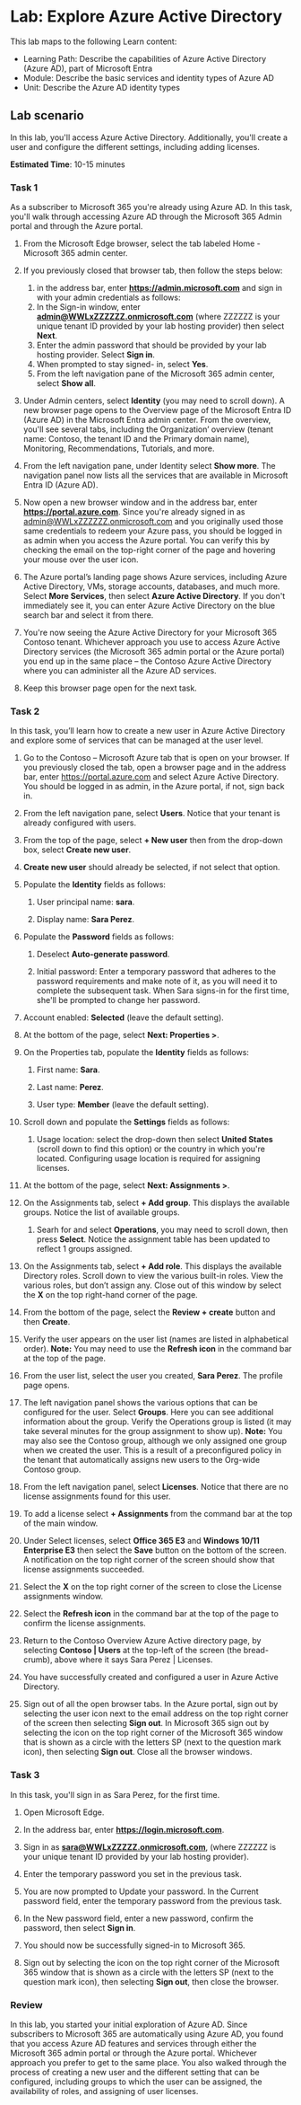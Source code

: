 <!---
---
Lab:
    Title: 'Explore Azure Active Directory'
    Learning Path/Module/Unit: 'Learning Path: Describe the capabilities of Azure Active Directory (Azure AD), part of Microsoft Entra; Module 1: Describe the basic services and identity types of Azure AD; Unit 4: Describe the Azure AD identity types'
---
--->

# Lab: Explore Azure Active Directory

This lab maps to the following Learn content:

- Learning Path: Describe the capabilities of Azure Active Directory (Azure AD), part of Microsoft Entra
- Module: Describe the basic services and identity types of Azure AD
- Unit: Describe the Azure AD identity types

## Lab scenario

In this lab, you'll access Azure Active Directory.  Additionally, you'll create a user and configure the different settings, including adding licenses.  

**Estimated Time**: 10-15 minutes

### Task 1

As a subscriber to Microsoft 365 you're already using Azure AD.  In this task, you'll walk through accessing Azure AD through the Microsoft 365 Admin portal and through the Azure portal.

1. From the Microsoft Edge browser, select the tab labeled Home - Microsoft 365 admin center.

1. If you previously closed that browser tab, then follow the steps below:
    1. in the address bar, enter **https://admin.microsoft.com** and sign in with your admin credentials as follows:
    1. In the Sign-in window, enter **admin@WWLxZZZZZZ.onmicrosoft.com** (where ZZZZZZ is your unique tenant ID provided by your lab hosting provider) then select **Next**.
    1. Enter the admin password that should be provided by your lab hosting provider. Select **Sign in**.
    1. When prompted to stay signed- in, select **Yes**.
    1. From the left navigation pane of the Microsoft 365 admin center, select **Show all**.

1. Under Admin centers, select **Identity** (you may need to scroll down).  A new browser page opens to the Overview page of the Microsoft Entra ID (Azure AD) in the Microsoft Entra admin center. From the overview, you'll see several tabs, including the Organization’ overview (tenant name: Contoso, the tenant ID and the Primary domain name), Monitoring, Recommendations, Tutorials, and more.

1. From the left navigation pane, under Identity select **Show more**.  The navigation panel now lists all the services that are available in Microsoft Entra ID (Azure AD).

1. Now open a new browser window and in the address bar, enter **https://portal.azure.com**.  Since you're already signed in as admin@WWLxZZZZZZ.onmicrosoft.com and you originally used those same credentials to redeem your Azure pass, you should be logged in as admin when you access the Azure portal.  You can verify this by checking the email on the top-right corner of the page and hovering your mouse over the user icon.

1. The Azure portal’s landing page shows Azure services, including Azure Active Directory, VMs, storage accounts, databases, and much more.  Select **More Services**, then select **Azure Active Directory**. If you don't immediately see it, you can enter Azure Active Directory on the blue search bar and select it from there.  

1. You're now seeing the Azure Active Directory for your Microsoft 365 Contoso tenant.    Whichever approach you use to access Azure Active Directory services (the Microsoft 365 admin portal or the Azure portal) you end up in the same place – the Contoso Azure Active Directory where you can administer all the Azure AD services.

1. Keep this browser page open for the next task.

### Task 2

In this task, you’ll learn how to create a new user in Azure Active Directory and explore some of services that can be managed at the user level.

1. Go to the Contoso – Microsoft Azure tab that is open on your browser. If you previously closed the tab, open a browser page and in the address bar, enter https://portal.azure.com and select Azure Active Directory.  You should be logged in as admin, in the Azure portal, if not, sign back in.

1. From the left navigation pane, select **Users**.  Notice that your tenant is already configured with users.

1. From the top of the page, select **+ New user** then from the drop-down box, select **Create new user**.

1. **Create new user** should already be selected, if not select that option.

1. Populate the **Identity** fields as follows:

    1. User principal name: **sara**.

    1. Display name: **Sara Perez**.

1. Populate the **Password** fields as follows:

    1. Deselect **Auto-generate password**.

    1. Initial password: Enter a temporary password that adheres to the password requirements and make note of it, as you will need it to complete the subsequent task. When Sara signs-in for the first time, she'll be prompted to change her password.
  
1. Account enabled:  **Selected** (leave the default setting).

1. At the bottom of the page, select **Next: Properties >**.

1. On the Properties tab, populate the **Identity** fields as follows:

    1. First name: **Sara**.

    1. Last name: **Perez**.
  
    1. User type: **Member** (leave the default setting).

1. Scroll down and populate the **Settings** fields as follows:

    1. Usage location: select the drop-down then select **United States** (scroll down to find this option) or the country in which you're located.  Configuring usage location is required for assigning licenses.

1. At the bottom of the page, select **Next: Assignments >**.

1. On the Assignments tab, select **+ Add group**.  This displays the available groups.  Notice the list of available groups.

    1. Searh for and select **Operations**, you may need to scroll down, then press **Select**. Notice the assignment table has been updated to reflect 1 groups assigned.  

1. On the Assignments tab, select **+ Add role**. This displays the available Directory roles.  Scroll down to view the various built-in roles. View the various roles, but don’t assign any.  Close out of this window by select the **X** on the top right-hand corner of the page.

1. From the bottom of the page, select the **Review + create** button and then **Create**.

1. Verify the user appears on the user list (names are listed in alphabetical order). **Note:** You may need to use the **Refresh icon** in the command bar at the top of the page.

1. From the user list, select the user you created, **Sara Perez**.  The profile page opens.

1. The left navigation panel shows the various options that can be configured for the user.  Select **Groups**.  Here you can see additional information about the group.  Verify the Operations group is listed (it may take several minutes for the group assignment to show up).  **Note:**  You may also see the Contoso group, although we only assigned one group when we created the user.  This is a result of a preconfigured policy in the tenant that automatically assigns new users to the Org-wide Contoso group.

1. From the left navigation panel, select **Licenses**.  Notice that there are no license assignments found for this user.  

1. To add a license select **+ Assignments** from the command bar at the top of the main window.

1. Under Select licenses, select **Office 365 E3** and **Windows 10/11 Enterprise E3** then select the **Save** button on the bottom of the screen. A notification on the top right corner of the screen should show that license assignments succeeded.

1. Select the **X** on the top right corner of the screen to close the License assignments window.

1. Select the **Refresh icon** in the command bar at the top of the page to confirm the license assignments.

1. Return to the Contoso Overview Azure Active directory page, by selecting **Contoso | Users** at the top-left of the screen (the bread-crumb), above where it says Sara Perez | Licenses.

1. You have successfully created and configured a user in Azure Active Directory.

1. Sign out of all the open browser tabs.  In the Azure portal, sign out by selecting the user icon next to the email address on the top right corner of the screen then selecting **Sign out**.  In Microsoft 365 sign out by selecting the icon on the top right corner of the Microsoft 365 window that is shown as a circle with the letters SP (next to the question mark icon), then selecting **Sign out**.  Close all the browser windows.

### Task 3

In this task, you'll sign in as Sara Perez, for the first time.

1. Open Microsoft Edge.

2. In the address bar, enter **https://login.microsoft.com**.

3. Sign in as **sara@WWLxZZZZZ.onmicrosoft.com**, (where ZZZZZZ is your unique tenant ID provided by your lab hosting provider).

4. Enter the temporary password you set in the previous task.

5. You are now prompted to Update your password. In the Current password field, enter the temporary password from the previous task.

6. In the New password field, enter a new password, confirm the password, then select **Sign in**.  

7. You should now be successfully signed-in to Microsoft 365.

8. Sign out by selecting the icon on the top right corner of the Microsoft 365 window that is shown as a circle with the letters SP (next to the question mark icon), then selecting **Sign out**, then close the browser.

### Review

In this lab, you started your initial exploration of Azure AD. Since subscribers to Microsoft 365 are automatically using Azure AD, you found that you access Azure AD features and services through either the Microsoft 365 admin portal or through the Azure portal.  Whichever approach you prefer to get to the same place.  You also walked through the process of creating a new user and the different setting that can be configured, including groups to which the user can be assigned, the availability of roles, and assigning of user licenses.
